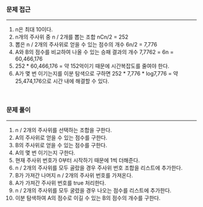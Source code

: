 ### 문제 접근
---
1. n은 최대 10이다.
2. n개의 주사위 중 n / 2개를 뽑는 조합 nCn/2 = 252
3. 뽑은 n / 2개의 주사위로 얻을 수 있는 점수의 개수 6n/2 = 7,776
4. A와 B의 점수를 비교하여 나올 수 있는 승패 결과의 개수 7,7762 = 6n = 60,466,176
5. 252 * 60,466,176 = 약 152억이기 때문에 시간복잡도를 줄여야 한다.
6. A가 몇 번 이기는지를 이분 탐색으로 구하면 252 * 7,776 * log7,776 = 약 25,474,176으로 시간 내에 해결할 수 있다.
<br>

### 문제 풀이
---
1. n / 2개의 주사위를 선택하는 조합을 구한다.
2. A의 주사위로 얻을 수 있는 점수를 구한다.
3. B의 주사위로 얻을 수 있는 점수를 구한다.
4. A의 몇 번 이기는지 구한다.
5. 현재 주사위 번호가 0부터 시작하기 때문에 1씩 더해준다.
6. n / 2개의 주사위를 모두 골랐을 경우 주사위 번호 조합을 리스트에 추가한다.
7. B가 가져간 나머지 n / 2개의 주사위 번호를 가져온다.
8. A가 가져간 주사위 번호를 true 처리한다.
9. n / 2개의 주사위를 모두 굴렸을 경우 나오는 점수를 리스트에 추가한다.
10. 이분 탐색하여 A의 점수로 이길 수 있는 B의 점수의 개수를 구한다.

